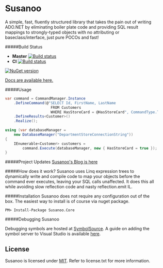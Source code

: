 Susanoo 
====
A simple, fast, fluently structured library that takes the pain out of writing ADO.NET by eliminating boiler plate code and providing SQL result mappings to strongly-typed objects with no attributing or baseclass/interface, just pure POCOs and fast! 

#####Build Status

* **Master**
   [![Build status](https://ci.appveyor.com/api/projects/status/8v0yyni93b4hmlo8/branch/master?svg=true)](https://ci.appveyor.com/project/psibernetic/susanoo/branch/master)
* **CI**
   [![Build status](https://ci.appveyor.com/api/projects/status/8v0yyni93b4hmlo8?svg=true)](https://ci.appveyor.com/project/psibernetic/susanoo)

[![NuGet version](https://badge.fury.io/nu/Susanoo.Core.svg)](http://badge.fury.io/nu/Susanoo.Core)

[Docs are available here.](https://susanoo.torchpad.com/)

#####Usage
```csharp
var command = CommandManager.Instance
    .DefineCommand(@"SELECT Id, FirstName, LastName 
                     FROM Customers
                     WHERE HasStoreCard = @HasStoreCard", CommandType.Text)
    .DefineResults<Customer>()
    .Realize();
    
using (var databaseManager =
    new DatabaseManager("DepartmentStoreConnectionString"))
{
    IEnumerable<Customer> customers =
        command.Execute(databaseManager, new { HasStoreCard = true });
}
```

#####Project Updates
[Susanoo's Blog is here](http://blog.susanoo.net)

#####How does it work?
Susanoo uses Linq expression trees to dynamically write and compile code to map your objects before the command ever executes, leaving your SQL calls unaffected. It does this all while avoiding slow reflection code and nasty reflection.emit IL.

#####Installation
Susanoo does not require any configuration out of the box. The easiest way to install is of course via nuget package.

```
PM> Install-Package Susanoo.Core
```

#####Debugging Susanoo

Debugging symbols are hosted at [SymbolSource](http://www.symbolsource.org/MyGet/Metadata/susanoo/Project/Susanoo.Core).
A guide on adding the symbol server to Visual Studio is available [here](http://www.symbolsource.org/Public/Wiki/Using).

## License

Susanoo is licensed under [MIT](http://www.opensource.org/licenses/mit-license.php "Read more about the MIT license form"). Refer to license.txt for more information.
